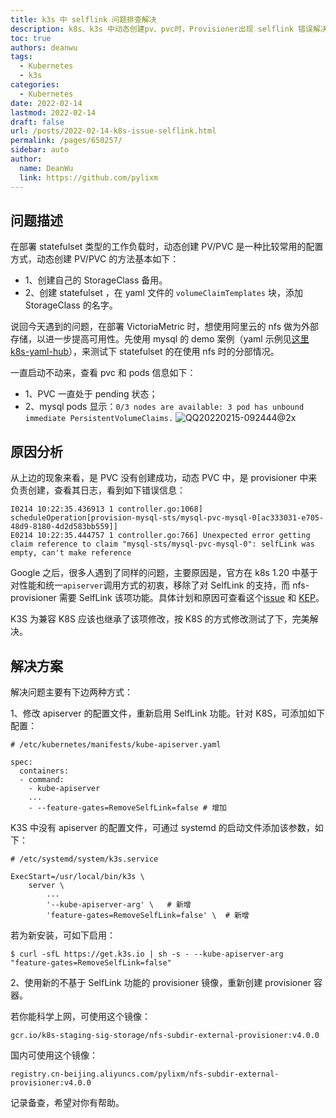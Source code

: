 ```yaml
---
title: k3s 中 selflink 问题排查解决
description: k8s、k3s 中动态创建pv、pvc时，Provisioner出现 selflink 错误解决方案。
toc: true
authors: deanwu
tags: 
  - Kubernetes
  - k3s
categories: 
  - Kubernetes
date: 2022-02-14
lastmod: 2022-02-14
draft: false
url: /posts/2022-02-14-k8s-issue-selflink.html
permalink: /pages/650257/
sidebar: auto
author: 
  name: DeanWu
  link: https://github.com/pylixm
---
```


## 问题描述

在部署 statefulset 类型的工作负载时，动态创建 PV/PVC 是一种比较常用的配置方式，动态创建 PV/PVC 的方法基本如下：

- 1、创建自己的 StorageClass 备用。
- 2、创建 statefulset ，在 yaml 文件的 `volumeClaimTemplates` 块，添加 StorageClass 的名字。

说回今天遇到的问题，在部署 VictoriaMetric 时，想使用阿里云的 nfs 做为外部存储，以进一步提高可用性。先使用 mysql 的 demo 案例（yaml 示例见[这里 k8s-yaml-hub](https://github.com/pylixm/k8s-yaml-hub "这里 k8s-yaml-hub")），来测试下 statefulset 的在使用 nfs 时的分部情况。

一直启动不动来，查看 pvc 和 pods 信息如下：

- 1、PVC 一直处于 pending 状态；
- 2、mysql pods 显示：`0/3 nodes are available: 3 pod has unbound immediate PersistentVolumeClaims.`
![QQ20220215-092444@2x](https://gitee.com/pylixm/picture/raw/master/2022-2-15/1644888438770-QQ20220215-092444@2x.png)

## 原因分析

从上边的现象来看，是 PVC 没有创建成功，动态 PVC 中，是 provisioner 中来负责创建，查看其日志，看到如下错误信息：

```
I0214 10:22:35.436913 1 controller.go:1068] scheduleOperation[provision-mysql-sts/mysql-pvc-mysql-0[ac333031-e705-48d9-8180-4d2d583bb559]]
E0214 10:22:35.444757 1 controller.go:766] Unexpected error getting claim reference to claim "mysql-sts/mysql-pvc-mysql-0": selfLink was empty, can't make reference
```

Google 之后，很多人遇到了同样的问题，主要原因是，官方在 k8s 1.20 中基于对性能和统一`apiserver`调用方式的初衷，移除了对 SelfLink 的支持，而 nfs-provisioner 需要 SelfLink 该项功能。具体计划和原因可查看这个[issue](https://github.com/kubernetes/kubernetes/pull/94397 "issue") 和 [KEP](https://github.com/kubernetes/enhancements/tree/master/keps/sig-api-machinery/1164-remove-selflink "KEP")。

K3S 为兼容 K8S 应该也继承了该项修改，按 K8S 的方式修改测试了下，完美解决。

## 解决方案

解决问题主要有下边两种方式：

1、修改 apiserver 的配置文件，重新启用 SelfLink 功能。针对 K8S，可添加如下配置：

```
# /etc/kubernetes/manifests/kube-apiserver.yaml

spec:
  containers:
  - command:
    - kube-apiserver
    ...
    - --feature-gates=RemoveSelfLink=false # 增加
```

K3S 中没有 apiserver 的配置文件，可通过 systemd 的启动文件添加该参数，如下：

```
# /etc/systemd/system/k3s.service

ExecStart=/usr/local/bin/k3s \
    server \
        ...
        '--kube-apiserver-arg' \   # 新增
        'feature-gates=RemoveSelfLink=false' \  # 新增
```

若为新安装，可如下启用：

```
$ curl -sfL https://get.k3s.io | sh -s - --kube-apiserver-arg "feature-gates=RemoveSelfLink=false"
```

2、使用新的不基于 SelfLink 功能的 provisioner 镜像，重新创建 provisioner 容器。

若你能科学上网，可使用这个镜像：

```
gcr.io/k8s-staging-sig-storage/nfs-subdir-external-provisioner:v4.0.0
```

国内可使用这个镜像：

```
registry.cn-beijing.aliyuncs.com/pylixm/nfs-subdir-external-provisioner:v4.0.0
```

记录备查，希望对你有帮助。

